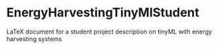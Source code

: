 # EnergyHarvestingTinyMlStudent
LaTeX document for a student project description on tinyML with energy harvesting systems
